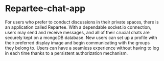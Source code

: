 # Repartee-chat-app
For users who prefer to conduct discussions in their private spaces, there is an application called Repartee. With a dependable socket.io connection, users may send and receive messages, and all of their crucial chats are securely kept on a mongoDB database. New users can set up a profile with their preferred display image and begin communicating with the groups they belong to. Users can have a seamless experience without having to log in each time thanks to a persistent authorization mechanism.
